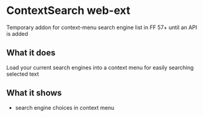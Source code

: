 # ContextSearch web-ext

Temporary addon for context-menu search engine list in FF 57+ until an API is added
## What it does

Load your current search engines into a context menu for easily searching selected text
## What it shows

* search engine choices in context menu
